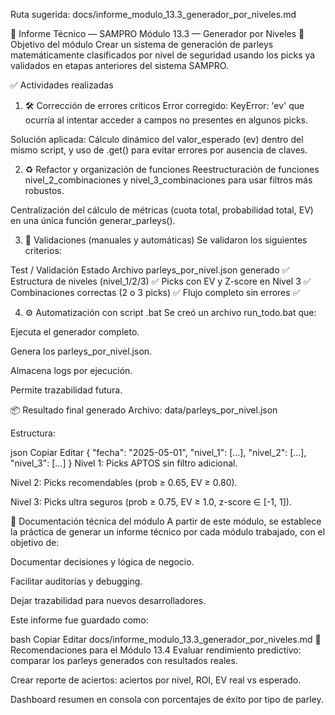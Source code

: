  Ruta sugerida:
docs/informe_modulo_13.3_generador_por_niveles.md

🧾 Informe Técnico — SAMPRO
Módulo 13.3 — Generador por Niveles
🧠 Objetivo del módulo
Crear un sistema de generación de parleys matemáticamente clasificados por nivel de seguridad usando los picks ya validados en etapas anteriores del sistema SAMPRO.

✅ Actividades realizadas
1. 🛠 Corrección de errores críticos
Error corregido: KeyError: 'ev' que ocurría al intentar acceder a campos no presentes en algunos picks.

Solución aplicada: Cálculo dinámico del valor_esperado (ev) dentro del mismo script, y uso de .get() para evitar errores por ausencia de claves.

2. ♻️ Refactor y organización de funciones
Reestructuración de funciones nivel_2_combinaciones y nivel_3_combinaciones para usar filtros más robustos.

Centralización del cálculo de métricas (cuota total, probabilidad total, EV) en una única función generar_parleys().

3. 🧪 Validaciones (manuales y automáticas)
Se validaron los siguientes criterios:

Test / Validación	Estado
Archivo parleys_por_nivel.json generado	✅
Estructura de niveles (nivel_1/2/3)	✅
Picks con EV y Z-score en Nivel 3	✅
Combinaciones correctas (2 o 3 picks)	✅
Flujo completo sin errores	✅

4. ⚙️ Automatización con script .bat
Se creó un archivo run_todo.bat que:

Ejecuta el generador completo.

Genera los parleys_por_nivel.json.

Almacena logs por ejecución.

Permite trazabilidad futura.

📦 Resultado final generado
Archivo: data/parleys_por_nivel.json

Estructura:

json
Copiar
Editar
{
  "fecha": "2025-05-01",
  "nivel_1": [...],
  "nivel_2": [...],
  "nivel_3": [...]
}
Nivel 1: Picks APTOS sin filtro adicional.

Nivel 2: Picks recomendables (prob ≥ 0.65, EV ≥ 0.80).

Nivel 3: Picks ultra seguros (prob ≥ 0.75, EV ≥ 1.0, z-score ∈ [-1, 1]).

📄 Documentación técnica del módulo
A partir de este módulo, se establece la práctica de generar un informe técnico por cada módulo trabajado, con el objetivo de:

Documentar decisiones y lógica de negocio.

Facilitar auditorías y debugging.

Dejar trazabilidad para nuevos desarrolladores.

Este informe fue guardado como:

bash
Copiar
Editar
docs/informe_modulo_13.3_generador_por_niveles.md
📌 Recomendaciones para el Módulo 13.4
Evaluar rendimiento predictivo: comparar los parleys generados con resultados reales.

Crear reporte de aciertos: aciertos por nivel, ROI, EV real vs esperado.

Dashboard resumen en consola con porcentajes de éxito por tipo de parley.
